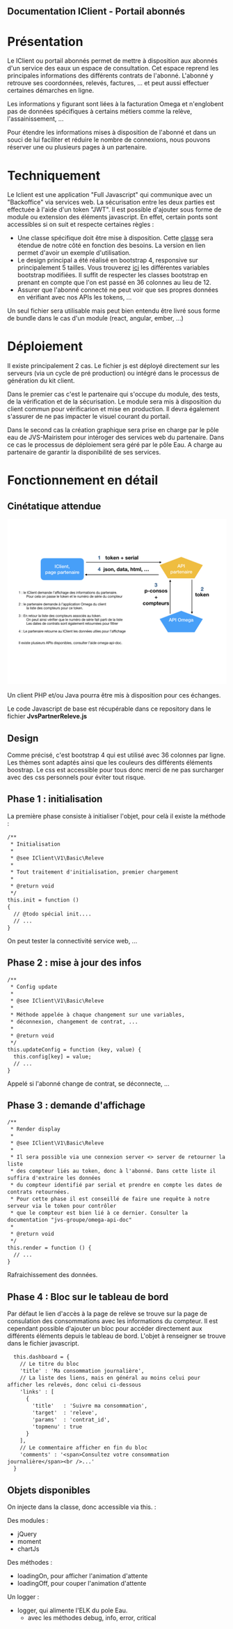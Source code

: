 Documentation IClient - Portail abonnés
---

# Présentation

Le IClient ou portail abonnés permet de mettre à disposition aux abonnés d'un service des eaux un espace de consultation. Cet espace reprend les principales informations des différents contrats de l'abonné. L'abonné y retrouve ses coordonnées, relevés, factures, ... et peut aussi effectuer certaines démarches en ligne.

Les informations y figurant sont liées à la facturation Omega et n'englobent pas de données spécifiques à certains métiers comme la relève, l'assainissement, ...

Pour étendre les informations mises à disposition de l'abonné et dans un souci de lui faciliter et réduire le nombre de connexions, nous pouvons réserver une ou plusieurs pages à un partenaire.

# Techniquement

Le Iclient est une application "Full Javascript" qui communique avec un "Backoffice" via services web. La sécurisation entre les deux parties est effectuée à l'aide d'un token "JWT". Il est possible d'ajouter sous forme de module ou extension des éléments javascript. En effet, certain ponts sont accessibles si on suit et respecte certaines règles :

* Une classe spécifique doit être mise à disposition. Cette [classe](./JvsPartnerReleve.js) sera étendue de notre côté en fonction des besoins. La version en lien permet d'avoir un exemple d'utilisation.
* Le design principal a été réalisé en bootstrap 4, responsive sur principalement 5 tailles. Vous trouverez [ici](./btvars.md) les différentes variables bootstrap modifiées. Il suffit de respecter les classes bootstrap en prenant en compte que l'on est passé en 36 colonnes au lieu de 12.
* Assurer que l'abonné connecté ne peut voir que ses propres données en vérifiant avec nos APIs les tokens, ...

Un seul fichier sera utilisable mais peut bien entendu être livré sous forme de bundle dans le cas d'un module (react, angular, ember, ...)

# Déploiement

Il existe principalement 2 cas. Le fichier js est déployé directement sur les serveurs (via un cycle de pré production) ou intégré dans le processus de génération du kit client.

Dans le premier cas c'est le partenaire qui s'occupe du module, des tests, de la vérification et de la sécurisation. Le module sera mis à disposition du client commun pour vérificarion et mise en production. Il devra également s'assurer de ne pas impacter le visuel courant du portail.

Dans le second cas la création graphique sera prise en charge par le pôle eau de JVS-Mairistem pour intéroger des services web du partenaire. Dans ce cas le processus de déploiement sera géré par le pôle Eau. A charge au partenaire de garantir la disponibilité de ses services.

# Fonctionnement en détail

## Cinétatique attendue

![](./iclient-partner.jpg)

Un client PHP et/ou Java pourra être mis à disposition pour ces échanges.

Le code Javascript de base est récupérable dans ce repository dans le fichier **JvsPartnerReleve.js**

## Design

Comme précisé, c'est bootstrap 4 qui est utilisé avec 36 colonnes par ligne. Les thèmes sont adaptés ainsi que les couleurs des différents éléments boostrap. Le css est accessible pour tous donc merci de ne pas surcharger avec des css personnels pour éviter tout risque.

## Phase 1 : initialisation

La première phase consiste à initialiser l'objet, pour celà il existe la méthode :

```
/**
 * Initialisation
 *
 * @see IClient\V1\Basic\Releve
 *
 * Tout traitement d'initialisation, premier chargement
 *
 * @return void
 */
this.init = function ()
{
  // @todo spécial init....
  // ...
}
```

On peut tester la connectivité service web, ...

## Phase 2 : mise à jour des infos

```
/**
 * Config update
 *
 * @see IClient\V1\Basic\Releve
 *
 * Méthode appelée à chaque changement sur une variables,
 * déconnexion, changement de contrat, ...
 *
 * @return void
 */
this.updateConfig = function (key, value) {
  this.config[key] = value;
  // ...
}
```

Appelé si l'abonné change de contrat, se déconnecte, ...

## Phase 3 : demande d'affichage

```
/**
 * Render display
 *
 * @see IClient\V1\Basic\Releve
 *
 * Il sera possible via une connexion server <> server de retourner la liste
 * des compteur liés au token, donc à l'abonné. Dans cette liste il suffira d'extraire les données
 * du compteur identifié par serial et prendre en compte les dates de contrats retournées.
 * Pour cette phase il est conseillé de faire une requête à notre serveur via le token pour contrôler
 * que le compteur est bien lié à ce dernier. Consulter la documentation "jvs-groupe/omega-api-doc"
 *
 * @return void
 */
this.render = function () {
  // ...
}
```

Rafraichissement des données.

## Phase 4 : Bloc sur le tableau de bord

Par défaut le lien d'accès à la page de relève se trouve sur la page de consulation des consommations avec les informations du compteur. Il est cependant possible d'ajouter un bloc pour accéder directement aux différents éléments depuis le tableau de bord. L'objet à renseigner se trouve dans le fichier javascript.

```
  this.dashboard = {
    // Le titre du bloc
    'title' : 'Ma consommation journalière',
    // La liste des liens, mais en général au moins celui pour afficher les relevés, donc celui ci-dessous
    'links' : [
      {
        'title'   : 'Suivre ma consommation',
        'target'  : 'releve',
        'params'  : 'contrat_id',
        'topmenu' : true
      }
    ],
    // Le commentaire afficher en fin du bloc
    'comments' : '<span>Consultez votre consommation journalière</span><br />...'
  }
```

## Objets disponibles

On injecte dans la classe, donc accessible via this. :

Des modules :

* jQuery
* moment
* chartJs

Des méthodes :

* loadingOn, pour afficher l'animation d'attente
* loadingOff, pour couper l'animation d'attente

Un logger :

* logger, qui alimente l'ELK du pole Eau.
  - avec les méthodes debug, info, error, critical
